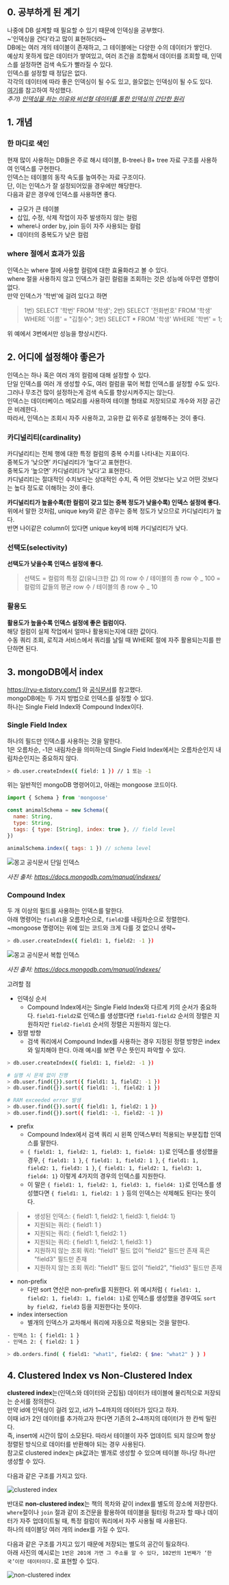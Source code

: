 ## 0. 공부하게 된 계기

나중에 DB 설계할 때 필요할 수 있기 때문에 인덱싱을 공부했다.  
~'인덱싱을 건다'라고 많이 표현하더라~  
DB에는 여러 개의 테이블이 존재하고, 그 테이블에는 다양한 수의 데이터가 쌓인다.  
예상치 못하게 많은 데이터가 쌓여있고, 여러 조건을 조합해서 데이터를 조회할 때, 인덱스를 설정하면 검색 속도가 빨라질 수 있다.  
인덱스를 설정할 때 정답은 없다.  
각각의 데이터에 따라 좋은 인덱싱이 될 수도 있고, 쓸모없는 인덱싱이 될 수도 있다.  
[여기](https://yurimkoo.github.io/db/2020/03/14/db-index.html)를 참고하여 작성했다.  
 _추가) [인덱싱을 하는 이유와 비선형 데이터를 통한 인덱싱의 간단한 원리](https://www.youtube.com/watch?v=VO9bqmJ0Ns8)_

## 1. 개념

### 한 마디로 색인

현재 많이 사용하는 DB들은 주로 해시 테이블, B-tree나 B+ tree 자료 구조를 사용하여 인덱스를 구현한다.  
인덱스는 테이블의 동작 속도를 높여주는 자료 구조이다.  
단, 이는 인덱스가 잘 설정되어있을 경우에만 해당한다.  
다음과 같은 경우에 인덱스를 사용하면 좋다.

- 규모가 큰 테이블
- 삽입, 수정, 삭제 작업이 자주 발생하지 않는 컬럼
- where나 order by, join 등이 자주 사용되는 컬럼
- 데이터의 중복도가 낮은 컬럼

### where 절에서 효과가 있음

인덱스는 where 절에 사용할 컬럼에 대한 효율화라고 볼 수 있다.  
where 절을 사용하지 않고 인덱스가 걸린 컬럼을 조회하는 것은 성능에 아무런 영향이 없다.  
만약 인덱스가 '학번'에 걸려 있다고 하면

> 1번) SELECT '학번' FROM '학생';
> 2번) SELECT '전화번호' FROM '학생' WHERE '이름' = "김철수";
> 3번) SELECT \* FROM '학생' WHERE '학번' = 1;

위 예에서 3번에서만 성능을 향상시킨다.

## 2. 어디에 설정해야 좋은가

인덱스는 하나 혹은 여러 개의 컬럼에 대해 설정할 수 있다.  
단일 인덱스를 여러 개 생성할 수도, 여러 컬럼을 묶어 복합 인덱스를 설정할 수도 있다.  
그러나 무조건 많이 설정하는게 검색 속도를 향상시켜주지는 않는다.  
인덱스는 데이터베이스 메모리를 사용하여 테이블 형태로 저장되므로 개수와 저장 공간은 비례한다.  
따라서, 인덱스는 조회시 자주 사용하고, 고유한 값 위주로 설정해주는 것이 좋다.

### 카디널리티(cardinality)

카디널리티는 전체 행에 대한 특정 컬럼의 중복 수치를 나타내는 지표이다.  
중복도가 ‘낮으면’ 카디널리티가 ‘높다’고 표현한다.  
중복도가 ‘높으면’ 카디널리티가 ‘낮다’고 표현한다.  
카디널리티는 절대적인 수치보다는 상대적인 수치, 즉 어떤 것보다는 낮고 어떤 것보다는 높다 정도로 이해하는 것이 좋다.

**카디널리티가 높을수록(한 컬럼이 갖고 있는 중복 정도가 낮을수록) 인덱스 설정에 좋다.**  
위에서 말한 것처럼, unique key와 같은 경우는 중복 정도가 낮으므로 카디널리티가 높다.  
반면 나이같은 column이 있다면 unique key에 비해 카디널리티가 낮다.

### 선택도(selectivity)

**선택도가 낮을수록 인덱스 설정에 좋다.**

> 선택도
> = 컬럼의 특정 값(유니크한 값) 의 row 수 / 테이블의 총 row 수 _ 100
> = 컬럼의 값들의 평균 row 수 / 테이블의 총 row 수 _ 10

### 활용도

**활용도가 높을수록 인덱스 설정에 좋은 컬럼이다.**  
해당 컬럼이 실제 작업에서 얼마나 활용되는지에 대한 값이다.  
수동 쿼리 조회, 로직과 서비스에서 쿼리를 날릴 때 WHERE 절에 자주 활용되는지를 판단하면 된다.

## 3. mongoDB에서 index

https://ryu-e.tistory.com/1 와 [공식문서](https://www.mongodb.com/docs/manual/tutorial/getting-started/)를 참고했다.  
mongoDB에는 두 가지 방법으로 인덱스를 설정할 수 있다.  
하나는 Single Field Index와 Compound Index이다.

### Single Field Index

하나의 필드만 인덱스를 사용하는 것을 말한다.  
1은 오름차순, -1은 내림차순을 의미하는데 Single Field Index에서는 오름차순인지 내림차순인지는 중요하지 않다.

```sh
> db.user.createIndex({ field: 1 }) // 1 또는 -1
```

위는 일반적인 mongoDB 명령어이고, 아래는 mongoose 코드이다.

```javascript
import { Schema } from 'mongoose'

const animalSchema = new Schema({
  name: String,
  type: String,
  tags: { type: [String], index: true }, // field level
})

animalSchema.index({ tags: 1 }) // schema level
```

![몽고 공식문서 단일 인덱스](https://user-images.githubusercontent.com/63287638/173453518-bc795649-c42b-4cd7-a03a-24a708ac24b7.png)

_사진 출처: https://docs.mongodb.com/manual/indexes/_

### Compound Index

두 개 이상의 필드를 사용하는 인덱스를 말한다.  
아래 명령어는 `field1`을 오름차순으로, `field2`를 내림차순으로 정렬한다.  
~mongoose 명령어는 위에 있는 코드와 크게 다를 것 없으니 생략~

```sh
> db.user.createIndex({ field1: 1, field2: -1 })
```

![몽고 공식문서 복합 인덱스](https://user-images.githubusercontent.com/63287638/173456140-f3fda7b6-d98e-4e81-ac7b-c7538575f432.png)

_사진 출처: https://docs.mongodb.com/manual/indexes/_

고려할 점

- 인덱싱 순서
  - Compound Index에서는 Single Field Index와 다르게 키의 순서가 중요하다. `field1-field2`로 인덱스를 생성했다면 `field1-field2` 순서의 정렬은 지원하지만 `field2-field1` 순서의 정렬은 지원하지 않는다.
- 정렬 방향
  - 검색 쿼리에서 Compound Index를 사용하는 경우 지정된 정렬 방향은 index와 일치해야 한다. 아래 예시를 보면 무슨 뜻인지 파악할 수 있다.

```sh
> db.user.createIndex({ field1: 1, field2: -1 })

# 실행 시 문제 없이 진행
> db.user.find({}).sort({ field1: 1, field2: -1 })
> db.user.find({}).sort({ field1: -1, field2: 1 })

# RAM exceeded error 발생
> db.user.find({}).sort({ field1: 1, field2: 1 })
> db.user.find({}).sort({ field1: -1, field2: -1 })
```

- prefix
  - Compound Index에서 검색 쿼리 시 왼쪽 인덱스부터 적용되는 부분집합 인덱스를 말한다.
  - `{ field1: 1, field2: 1, field3: 1, field4: 1}`로 인덱스를 생성했을 경우, `{ field1: 1 }`, `{ field1: 1, field2: 1 }`, `{ field1: 1, field2: 1, field3: 1 }`, `{ field1: 1, field2: 1, field3: 1, field4: 1}` 이렇게 4가지의 경우의 인덱스를 지원한다.
  - 이 말은 `{ field1: 1, field2: 1, field3: 1, field4: 1}`로 인덱스를 생성했다면 `{ field1: 1, field2: 1 }` 등의 인덱스는 삭제해도 된다는 뜻이다.

> - 생성된 인덱스: { field1: 1, field2: 1, field3: 1, field4: 1}
> - 지원되는 쿼리: { field1: 1 }
> - 지원되는 쿼리: { field1: 1, field2: 1 }
> - 지원되는 쿼리: { field1: 1, field2: 1, field3: 1 }
> - 지원하지 않는 조회 쿼리: "field1" 필드 없이 "field2" 필드만 존재 혹은 "field3" 필드만 존재
> - 지원하지 않는 조회 쿼리: "field1" 필드 없이 "field2", "field3" 필드만 존재

- non-prefix
  - 다만 sort 연산은 non-prefix를 지원한다. 위 예시처럼 `{ field1: 1, field2: 1, field3: 1, field4: 1}`로 인덱스를 생성했을 경우여도 `sort by field2, field3` 등을 지원한다는 뜻이다.
- index intersection
  - 별개의 인덱스가 교차해서 쿼리에 자동으로 적용되는 것을 말한다.

```sh
- 인덱스 1: { field1: 1 }
- 인덱스 2: { field2: 1 }

> db.orders.find( { field1: "what1", field2: { $ne: "what2" } } )
```

## 4. Clustered Index vs Non-Clustered Index

**clustered index**는(인덱스와 데이터와 군집됨) 데이터가 테이블에 물리적으로 저장되는 순서를 정의한다.  
만약 id에 인덱싱이 걸려 있고, id가 1~4까지의 데이터가 있다고 하자.  
이때 id가 2인 데이터를 추가하고자 한다면 기존의 2~4까지의 데이터가 한 칸씩 밀린다.  
즉, insert에 시간이 많이 소모된다.
따라서 테이블이 자주 업데이트 되지 않으며 항상 정렬된 방식으로 데이터를 반환해야 되는 경우 사용된다.  
참고로 clustered index는 pk값과는 별개로 생성할 수 있으며 테이블 하나당 하나만 생성할 수 있다.

다음과 같은 구조를 가지고 있다.

![clustered index](https://user-images.githubusercontent.com/63287638/185512418-f3a7791c-0c54-4887-9e36-832b54f858e2.png)

반대로 **non-clustered index**는 책의 목차와 같이 index를 별도의 장소에 저장한다.  
`where`절이나 `join` 절과 같이 조건문을 활용하여 테이블을 필터링 하고자 할 때나 데이터가 자주 업데이트될 때, 특정 컬럼이 쿼리에서 자주 사용될 때 사용된다.  
하나의 테이블당 여러 개의 index를 가질 수 있다.

다음과 같은 구조를 가지고 있기 때문에 저장되는 별도의 공간이 필요하다.  
아래 사진의 예시로는 `1번은 201에 가면 그 주소를 알 수 있다, 102번의 1번째가 ‘한국’이란 데이터이다.`로 표현할 수 있다.

![non-clustered index](https://user-images.githubusercontent.com/63287638/185512414-f79df8ec-ef99-4193-8f7e-e2bb9d28c7d1.png)

